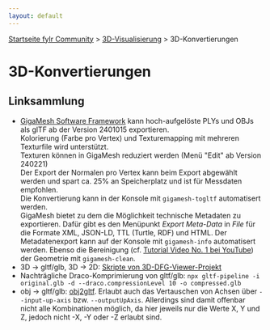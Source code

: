 ```yaml
---
layout: default
---
```


[Startseite fylr Community](/) &gt; [3D-Visualisierung](/3d/) &gt; 3D-Konvertierungen

# 3D-Konvertierungen

## Linksammlung
 * [GigaMesh Software Framework](https://gigamesh.eu) kann hoch-aufgelöste PLYs und OBJs als glTF ab der Version 2401015 exportieren.<br />
   Kolorierung (Farbe pro Vertex) und Texturemapping mit mehreren Texturfile wird unterstützt.<br />
   Texturen können in GigaMesh reduziert werden (Menü "Edit" ab Version 240221)<br />
   Der Export der Normalen pro Vertex kann beim Export abgewählt werden und spart ca. 25% an Speicherplatz und ist für Messdaten empfohlen.<br />
   Die Konvertierung kann in der Konsole mit `gigamesh-togltf` automatisert werden.<br style="line-height: 120%;"/>
   GigaMesh bietet zu dem die Möglichkeit technische Metadaten zu exportieren. Dafür gibt es den Menüpunkt _Export Meta-Data_ in _File_ für die Formate XML, JSON-LD, TTL (Turtle, RDF) und HTML. Der Metadatenexport kann auf der Konsole mit `gigamesh-info` automatisert werden. Ebenso die Bereinigung (cf. [Tutorial Video No. 1 bei YouTube](https://www.youtube.com/@GigaMeshTutorials/videos)) der Geometrie mit `gigamesh-clean`.<br style="line-height: 120%;"/>
 * 3D → gltf/glb, 3D → 2D: [Skripte von 3D-DFG-Viewer-Projekt](https://github.com/thedworak/dfg_3dviewer/tree/main/scripts)
 * Nachträgliche Draco-Komprimierung von gltf/glb: `npx gltf-pipeline -i original.glb -d --draco.compressionLevel 10 -o compressed.glb`
 * obj → gltf/glb: [obj2gltf](https://github.com/CesiumGS/obj2gltf). Erlaubt auch das Vertauschen von Achsen über `--input-up-axis` bzw. `--outputUpAxis`. Allerdings sind damit offenbar nicht alle Kombinationen möglich, da hier jeweils nur die Werte X, Y und Z, jedoch nicht -X, -Y oder -Z erlaubt sind.
